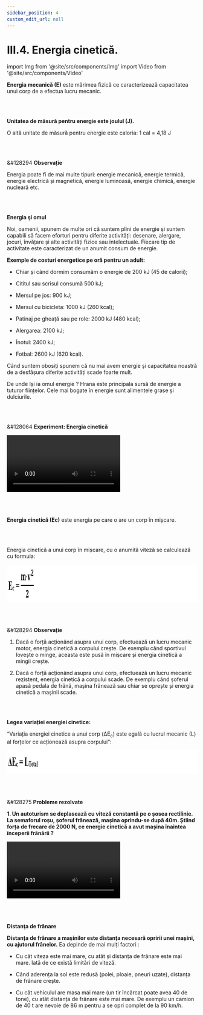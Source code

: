 ```yaml
---
sidebar_position: 4
custom_edit_url: null
---
```


# III.4. Energia cinetică.





import Img from '@site/src/components/Img'
import Video from '@site/src/components/Video'




<div class="alert alert--primary" role="alert">

**Energia mecanică (E)** este mărimea fizică ce caracterizează capacitatea unui corp de a efectua lucru mecanic.


</div>

<br></br>



<div class="alert alert--primary" role="alert">

**Unitatea de măsură pentru energie este joulul (J).**

O altă unitate de măsură pentru energie este caloria: 1 cal = 4,18 J




</div>


<br></br>


<div class="alert alert--secondary" role="alert">

&#128294 **Observație**


Energia poate fi de mai multe tipuri: energie mecanică, energie termică, energie electrică și magnetică, energie luminoasă, energie chimică, energie nucleară etc.


</div>


<br></br>

<div class="alert alert--warning" role="alert">

**Energia şi omul**



Noi, oamenii, spunem de multe ori că suntem plini de energie și suntem capabili să facem eforturi pentru diferite activități: desenare, alergare, jocuri, învățare și alte activități fizice sau intelectuale. Fiecare tip de activitate este caracterizat de un anumit consum de energie.

**Exemple de costuri energetice pe oră pentru un adult:**

- Chiar și când dormim consumăm o energie de 200 kJ (45 de calorii);

- Cititul sau scrisul consumă 500 kJ;

- Mersul pe jos: 900 kJ;

- Mersul cu bicicleta: 1000 kJ (260 kcal);

- Patinaj pe gheață sau pe role: 2000 kJ (480 kcal);

- Alergarea: 2100 kJ;

- Înotul: 2400 kJ;

- Fotbal: 2600 kJ (620 kcal).

Când suntem obosiți spunem că nu mai avem energie și capacitatea noastră de a desfășura diferite activități scade foarte mult.

De unde își ia omul energie ? Hrana este principala sursă de energie a tuturor ființelor. Cele mai bogate în energie sunt alimentele grase și dulciurile.




</div>




<br></br>


<div class="alert alert--success" role="alert">

&#128064 **Experiment: Energia cinetică**



<Video src="https://www.youtube.com/embed/kDil8nTmUa4" />




**Materiale necesare:**   
2 mașinuțe de mase diferite, plan înclinat din carton, o cutiuță de carton.

<br></br>


**Descrierea experimentului:**
- Așază la baza planului înclinat cutiuța.
- Pune pe planul înclinat o mașinuță și las-o să alunece pe planul înclinat.
- Ce observi ?
  > Mașinuța în mișcare deplasează cutia de la bază planului.


**Corpurile în mișcare pot să efectueze lucru mecanic, deci au energie, numită energie cinetică (de la cuvântul grecesc “kineticos“ care înseamnă “mișcare“ ).**


- Așază la baza planului înclinat cutia.
- Pune pe planul înclinat o mașinuță mai grea și las-o să alunece pe planul înclinat.
- Repetă experimentul punând pe planul înclinat o mașinuță mai ușoară.
- Apreciază cât se deplasează cutia de la baza planului, în fiecare caz.
  > Mașinuța grea deplasează mai mult cutia de la bază planului decât mașinuța ușoară.


**Energia cinetică a unui corp în mișcare depinde direct proporțional de masa corpului.**



- Înclină mai mult planul înclinat pentru a imprima o viteză mai mare mașinuței.
- Așază la baza planului înclinat cutia .
- Pune pe planul înclinat mașinuța mai grea și las-o să alunece pe planul înclinat.
- Observă cât deplasează cutia de la baza planului în acest caz.
  > Mașinuța cu viteză mai mare deplasează mai mult cutia de la bază planului decât mașinuța cu viteza mai mică.




**Energia cinetică a unui corp în mișcare depinde de viteza corpului.**





</div>


<br></br>


<div class="alert alert--primary" role="alert">



**Energia cinetică (Ec)** este energia pe care o are un corp în mișcare.


</div>


<br></br>


<div class="alert alert--primary" role="alert">


Energia cinetică a unui corp în mișcare, cu o anumită viteză se calculează cu formula:


<Img className="img-responsive4" src="fizica/clasa7/capitolul3/3_4_Poza1_FormulaEnergieiCinetice_vers3.png" width="1000" height="99" />



</div>


<br></br>


<div class="alert alert--secondary" role="alert">

&#128294 **Observație**


1)	Dacă o forță acționând asupra unui corp, efectuează un lucru mecanic motor, energia cinetică a corpului crește. De exemplu când sportivul lovește o minge, aceasta este pusă în mișcare și energia cinetică a mingii crește.

2)	Dacă o forță acționând asupra unui corp, efectuează un lucru mecanic rezistent, energia cinetică a corpului scade. De exemplu când șoferul apasă pedala de frână, mașina frânează sau chiar se oprește și energia cinetică a mașinii scade.



</div>


<br></br>


<div class="alert alert--primary" role="alert">


**Legea variației energiei cinetice:**

“Variația energiei cinetice a unui corp (ΔE<sub>c</sub>) este egală cu lucrul mecanic (L) al forțelor ce acționează asupra corpului“:


<Img className="img-responsive4" src="fizica/clasa7/capitolul3/3_4_Poza1bis_LegeaVariatieiEnergiei_vers4.png" width="1000" height="63" />




</div>




<br></br>




<div class="alert alert--warning" role="alert">

&#128275 **Probleme rezolvate**



**1. Un autoturism se deplasează cu viteză constantă pe o șosea rectilinie. La semaforul roșu, șoferul frânează, mașina oprindu-se după 40m. Știind forța de frecare de 2000 N, ce energie cinetică a avut mașina înaintea începerii frânării ?**



<Video src="https://www.youtube.com/embed/5BcrkQudO44" />


**Rezolvare:**


_Scriem datele problemei și transformăm în SI:_   
v = constantă    
F<sub>f</sub> = 2000 N    
d = 40 m    
E<sub>ci</sub> =? (energia cinetică inițială )



_Reprezentăm forțele ce acționează asupra mașinii:_

<Img className="img-responsive4" src="fizica/clasa7/capitolul3/3_4_Poza2_ReprezentareForte_ProblemaModel5_vers3.png" width="1000" height="280" />


_Calculăm lucrul mecanic al tuturor forțelor ce acționează asupra corpului și apoi lucrul mecanic total:_   
L<sub>Ff</sub> = - F<sub>f</sub> ∙ d = - 2000 N ∙ 40 m = - 80000 J    
L<sub>G</sub> = 0 J și L<sub>N</sub> = 0 J (deoarece G și N sunt perpendiculare pe direcția mișcării corpului).    
L<sub>total</sub> = L<sub>Ff</sub> +  L<sub>G</sub> + L<sub>N</sub> = - 80000 J + 0 J + 0 J = -80000 J


_Calculăm variația energiei cinetice_   
ΔE<sub>c</sub> = E<sub>cf</sub> -  E<sub>ci</sub> = 0 -  E<sub>ci</sub>  = -  E<sub>ci</sub> , deoarece E<sub>cf</sub> = 0 (energia cinetică finală este 0 deoarece mașina s-a oprit și v<sub>f</sub> = 0).


_Egalăm variația energiei cinetice cu lucrul mecanic (Legea variației energiei cinetice):_   
ΔE<sub>c</sub> = L    
-E<sub>ci</sub> = L<sub>total</sub>   
-E<sub>ci</sub> = - 80000 J    
E<sub>ci</sub> = 80000 J




<br></br>
<br></br>





**2. O motocicletă de 230 kg pornește din repaus și ajunge la viteza de 20 m/s după ce parcurge 30 m, pe un drum orizontal. Calculează forța de tracțiune a motorului, dacă forța de frecare este de 500 N.**


**Rezolvare:**

_Scriem datele problemei:_   
m = 230 kg    
v<sub>i</sub> = 0    
v<sub>f</sub>  = v    
d = 30 m    
F<sub>f</sub> = 500 N    
F = ?



_Reprezentăm forțele ce acționează asupra motocicletei:_

<Img className="img-responsive4" src="fizica/clasa7/capitolul3/3_4_Poza3_ReprezentareForte_ProblemaModel6_vers3.png" width="1000" height="271" />




_Calculăm lucrul mecanic total prin adunarea lucrurilor mecanice ale forțelor ce acționează asupra corpului:_   
L<sub>F</sub> = F ∙ d = F ∙ 30    
L<sub>Ff</sub> = - F<sub>f</sub>  ∙ d = - 500 N ∙ 30 m = - 15000 J    
L<sub>G</sub> = 0 J și L<sub>N</sub> = 0 J (ambele forțe sunt perpendiculare pe direcția mișcării corpului).    
L<sub>total</sub> = L<sub>F</sub> + L<sub>Ff</sub> +  L<sub>G</sub> + L<sub>N</sub> =  F ∙ 30 – 15000  + 0 + 0 = F ∙ 30 – 15000



_Calculăm variația energiei cinetice_   
ΔE<sub>c</sub> = E<sub>cf</sub>  -  E<sub>ci</sub> = E<sub>cf</sub>  -  0  =  E<sub>cf</sub>, deoarece E<sub>ci</sub> = 0 ( mașina a pornit și în repaus avea v<sub>i</sub> = 0).


<Img className="img-responsive4" src="fizica/clasa7/capitolul3/3_4_Poza4_FormulaVariatieiEnergieiCinetice_ProblemaModel6_vers3.png" width="1000" height="94" />


_Egalăm variația energiei cinetice cu lucrul mecanic (Legea variației energiei cinetice):_   
ΔE<sub>c</sub> = L<sub>total</sub>   
46000 = F ∙ 30 – 15000    
F ∙ 30  = 46000 + 15000    
F = 2033,33 N




</div>



<br></br>


<div class="alert alert--warning" role="alert">

**Distanţa de frânare**


**Distanța de frânare a mașinilor este distanța necesară opririi unei mașini, cu ajutorul frânelor.** Ea depinde de mai mulți factori :

- Cu cât viteza este mai mare, cu atât și distanța de frânare este mai mare. Iată de ce există limitări de viteză.

- Când aderența la sol este redusă (polei, ploaie, pneuri uzate), distanța de frânare crește.

- Cu cât vehiculul are masa mai mare (un tir încărcat poate avea 40 de tone), cu atât distanța de frânare este mai mare. De exemplu un camion de 40 t are nevoie de 86 m pentru a se opri complet de la 90 km/h.




</div>

